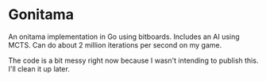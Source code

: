 # Gonitama

An onitama implementation in Go using bitboards.
Includes an AI using MCTS.
Can do about 2 million iterations per second on my game.

The code is a bit messy right now because I wasn't intending to publish this.
I'll clean it up later.
